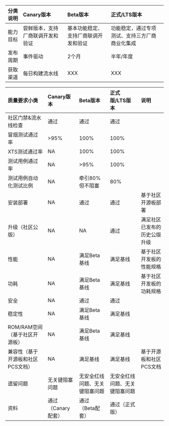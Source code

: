 | 分类说明  | Canary版本  |Beta版本   |正式/LTS版本   |
| :------------ | :------------ | :------------ | :------------ |
|能力目标   |尝鲜版本，支持厂商联调开发和验证   |基本功能稳定、支持厂商联调开发和验证   |功能稳定，通过专项测试、支持三方厂商商业化集成   |
| 发布周期  |事件驱动   |2个月   |半年/年度   |
| 获取渠道  |每日构建流水线   | XXX  | XXX  |



|  质量要求小类 |Canary版本   |Beta版本   |正式版/LTS版本| 说明 | 
| :------------ | :------------ | :------------ | :------------ | :------------ |
| 社区门禁&流水线检查| 通过  |通过   |通过   |  |
| 冒烟测试通过率 | >95%  |100%   | 100%  |  |
| XTS测试通过率| NA  |100%   |100%   |   |
| 测试用例通过率|NA   |>95%   |100%   |   |
| 测试用例自动化测试比例  |NA   |牵引80%但不阻塞   |80%   |   |
| 安装部署  |NA   |通过   |通过   | 基于社区开源板部署|
| 升级（社区公版）|NA   |NA   |通过   |  满足社区已发布的历史公版升级 |
| 性能  | NA  |满足Beta基线   |满足基线   | 基于社区开发板的性能规格  |
| 功耗  | NA  |满足Beta基线   |满足基线   | 基于社区开发板的功耗规格  |
| 安全  | NA  |通过   |通过   |   |
| 稳定性  |NA |满足Beta基线   |满足基线   |   |
| ROM/RAM空间（基于社区开源板）|NA |满足Beta基线   |满足基线   |   |
| 兼容性（基于开源板和社区PCS文档） |NA |满足基线   |满足基线   | 基于开源板和社区PCS文档  |
| 遗留问题   |无关键阻塞问题|无安全红线问题、无关键阻塞问题| 无安全红线问题、无关键阻塞问题  |   |
| 资料   |通过（Canary配套）| 通过（Beta配套）   | 通过（正式版）|  |
